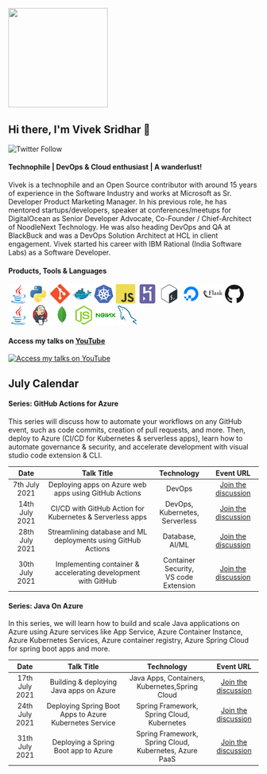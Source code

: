 <p align="left">
  <img width="200" height="200" src="https://drive.google.com/thumbnail?id=180x0d9UBnjWVPexLIshWzmuNgqHULf5w">
</p>

## Hi there, I'm Vivek Sridhar 👋 

![Twitter Follow](https://img.shields.io/twitter/follow/vivek_sridhar?label=Follow%20me%20on%20Twitter&style=social) 

#### Technophile | DevOps & Cloud enthusiast | A wanderlust!

Vivek is a technophile and an Open Source contributor with around 15 years of experience in the Software Industry and works at Microsoft as Sr. Developer Product Marketing Manager. In his previous role, he has mentored startups/developers, speaker at conferences/meetups for DigitalOcean as Senior Developer Advocate, Co-Founder / Chief-Architect of NoodleNext Technology. He was also heading DevOps and QA at BlackBuck and was a DevOps Solution Architect at HCL in client engagement. Vivek started his career with IBM Rational (India Software Labs) as a Software Developer.

#### Products, Tools & Languages

<img src="https://github.com/devicons/devicon/blob/master/icons/java/java-original.svg" alt="Java" width="40" height="40"/><img src="https://github.com/devicons/devicon/blob/master/icons/python/python-original.svg" alt="Java" width="40" height="40"/> <img src="https://github.com/devicons/devicon/blob/master/icons/git/git-original.svg" alt="Java" width="40" height="40"/> <img src="https://github.com/devicons/devicon/blob/master/icons/docker/docker-original.svg" alt="Docker" width="40" height="40"/> <img src="https://github.com/devicons/devicon/blob/master/icons/kubernetes/kubernetes-plain.svg" alt="Java" width="40" height="40"/>  <img src="https://github.com/devicons/devicon/blob/master/icons/javascript/javascript-original.svg" alt="Java" width="40" height="40"/> <img
src="https://github.com/devicons/devicon/blob/master/icons/heroku/heroku-plain.svg" alt="Java" width="40" height="40"/> <img
src="https://github.com/devicons/devicon/blob/master/icons/bash/bash-plain.svg" alt="Docker" width="40" height="40"/> <img src="https://github.com/devicons/devicon/blob/master/icons/digitalocean/digitalocean-original.svg" alt="Java" width="40" height="40"/>  <img src="https://github.com/devicons/devicon/blob/master/icons/flask/flask-original-wordmark.svg" alt="Java" width="40" height="40"/> <img
src="https://github.com/devicons/devicon/blob/master/icons/github/github-original.svg" alt="Docker" width="40" height="40"/> <img src="https://github.com/devicons/devicon/blob/master/icons/java/java-original.svg" alt="Java" width="40" height="40"/>  <img src="https://github.com/devicons/devicon/blob/master/icons/jenkins/jenkins-original.svg" alt="Java" width="40" height="40"/> <img
src="https://github.com/devicons/devicon/blob/master/icons/mongodb/mongodb-original.svg" alt="Java" width="40" height="40"/> <img
src="https://github.com/devicons/devicon/blob/master/icons/nodejs/nodejs-original.svg" alt="Java" width="40" height="40"/>  <img src="https://github.com/devicons/devicon/blob/master/icons/nginx/nginx-original.svg" alt="Java" width="40" height="40"/> <img
src="https://github.com/devicons/devicon/blob/master/icons/mysql/mysql-original.svg" alt="Java" width="40" height="40"/>

#### Access my talks on [YouTube](https://youtube.com/playlist?list=PLHliAWPfQr8yO0Q0ivMIVXDrfd74Qr5aw)

[![Access my talks on YouTube](https://img.youtube.com/vi/-_sSL0H1ADQ/0.jpg)](https://www.youtube.com/watch?v=-_sSL0H1ADQ&list=PLHliAWPfQr8yO0Q0ivMIVXDrfd74Qr5aw&ab_channel=Topcoder)


## July Calendar

#### Series: GitHub Actions for Azure

This series will discuss how to automate your workflows on any GitHub event, such as code commits, creation of pull requests, and more. Then, deploy to Azure (CI/CD for Kubernetes & serverless apps), learn how to automate governance & security, and accelerate development with visual studio code extension & CLI.


|     Date     |    Talk Title     |   Technology    | Event URL |
|     :---:    | :---:           |    :---:      | :---:       |
| 7th July 2021   | Deploying apps on Azure web apps using GitHub Actions      | DevOps  |      [Join the discussion](https://www.meetup.com/microsoft-reactor-bengaluru/events/279015119/)      |
| 14th July 2021  | CI/CD with GitHub Action for Kubernetes & Serverless apps       | DevOps, Kubernetes, <br> Serverless  |  [Join the discussion](https://www.meetup.com/microsoft-reactor-bengaluru/events/279015137/)         |
| 28th July 2021  | Streamlining database and ML deployments using GitHub Actions     | Database, AI/ML  |  [Join the discussion](https://www.meetup.com/microsoft-reactor-bengaluru/events/279015454/)        |
| 30th July 2021  | Implementing container & accelerating development with GitHub     | Container Security, <br> VS code Extension  |  [Join the discussion](https://www.meetup.com/microsoft-reactor-bengaluru/events/279015477/)        |

#### Series: Java On Azure

In this series, we will learn how to build and scale Java applications on Azure using Azure services like App Service, Azure Container Instance, Azure Kubernetes Services, Azure container registry, Azure Spring Cloud for spring boot apps and more.


|     Date        | Talk Title                                                   | Technology    | Event URL |
|     :---:        | :---:                                                        |    :---:      | :---:       |
| 17th July 2021  | Building & deploying Java apps on Azure                      | Java Apps, Containers,<br> Kubernetes,Spring Cloud |      [Join the discussion](https://www.meetup.com/azure-developer-community-raipur/events/279201407/)      | 
| 24th July 2021  | Deploying Spring Boot Apps to Azure Kubernetes Service       | Spring Framework, <br> Spring Cloud, Kubernetes |  [Join the discussion](https://www.meetup.com/azure-developer-community-mumbai/events/279163681/)        |
| 31th July 2021  | Deploying a Spring Boot app to Azure                         | Spring Framework, <br> Spring Cloud, Kubernetes, Azure PaaS  |  [Join the discussion](https://www.meetup.com/azure-developer-community-chennai/events/279145191/)        |

